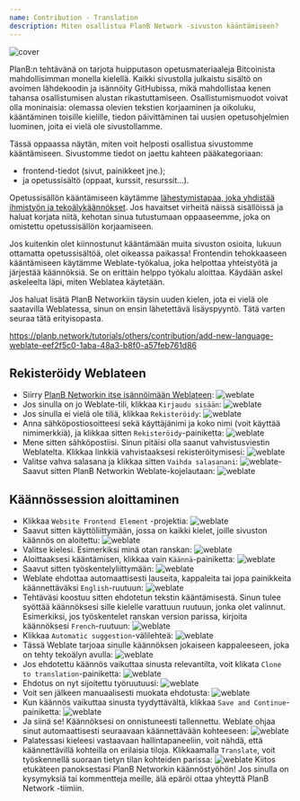 ```yaml
---
name: Contribution - Translation
description: Miten osallistua PlanB Network -sivuston kääntämiseen?
---
```

![cover](assets/cover.webp)

PlanB:n tehtävänä on tarjota huipputason opetusmateriaaleja Bitcoinista mahdollisimman monella kielellä. Kaikki sivustolla julkaistu sisältö on avoimen lähdekoodin ja isännöity GitHubissa, mikä mahdollistaa kenen tahansa osallistumisen alustan rikastuttamiseen. Osallistumismuodot voivat olla moninaisia: olemassa olevien tekstien korjaaminen ja oikoluku, kääntäminen toisille kielille, tiedon päivittäminen tai uusien opetusohjelmien luominen, joita ei vielä ole sivustollamme.

Tässä oppaassa näytän, miten voit helposti osallistua sivustomme kääntämiseen. Sivustomme tiedot on jaettu kahteen pääkategoriaan:
- frontend-tiedot (sivut, painikkeet jne.);
- ja opetussisältö (oppaat, kurssit, resurssit...).

Opetussisällön kääntämiseen käytämme [lähestymistapaa, joka yhdistää ihmistyön ja tekoälykäännökset](https://github.com/Asi0Flammeus/LLM-Translator). Jos havaitset virheitä näissä sisällöissä ja haluat korjata niitä, kehotan sinua tutustumaan oppaaseemme, joka on omistettu opetussisällön korjaamiseen.

Jos kuitenkin olet kiinnostunut kääntämään muita sivuston osioita, lukuun ottamatta opetussisältöä, olet oikeassa paikassa! Frontendin tehokkaaseen kääntämiseen käytämme Weblate-työkalua, joka helpottaa yhteistyötä ja järjestää käännöksiä. Se on erittäin helppo työkalu aloittaa. Käydään askel askeleelta läpi, miten Weblatea käytetään.

Jos haluat lisätä PlanB Networkiin täysin uuden kielen, jota ei vielä ole saatavilla Weblatessa, sinun on ensin lähetettävä lisäyspyyntö. Tätä varten seuraa tätä erityisopasta.

https://planb.network/tutorials/others/contribution/add-new-language-weblate-eef2f5c0-1aba-48a3-b8f0-a57feb761d86



## Rekisteröidy Weblateen

- Siirry [PlanB Networkin itse isännöimään Weblateen](https://weblate.planb.network/):
![weblate](assets/01.webp)
- Jos sinulla on jo Weblate-tili, klikkaa `Kirjaudu sisään`:
![weblate](assets/02.webp)
- Jos sinulla ei vielä ole tiliä, klikkaa `Rekisteröidy`:
![weblate](assets/03.webp)
- Anna sähköpostiosoitteesi sekä käyttäjänimi ja koko nimi (voit käyttää nimimerkkiä), ja klikkaa sitten `Rekisteröidy`-painiketta:
![weblate](assets/04.webp)
- Mene sitten sähköpostiisi. Sinun pitäisi olla saanut vahvistusviestin Weblatelta. Klikkaa linkkiä vahvistaaksesi rekisteröitymisesi:
![weblate](assets/05.webp)
- Valitse vahva salasana ja klikkaa sitten `Vaihda salasanani`:
![weblate](assets/06.webp)- Saavut sitten PlanB Networkin Weblate-kojelautaan: 
![weblate](assets/07.webp)

## Käännössession aloittaminen

- Klikkaa `Website Frontend Element` -projektia:
![weblate](assets/08.webp)
- Saavut sitten käyttöliittymään, jossa on kaikki kielet, joille sivuston käännös on aloitettu:
![weblate](assets/09.webp)
- Valitse kielesi. Esimerkiksi minä otan ranskan:
![weblate](assets/10.webp)
- Aloittaaksesi kääntämisen, klikkaa vain `Käännä`-painiketta:
![weblate](assets/11.webp)
- Saavut sitten työskentelyliittymään:
![weblate](assets/12.webp)
- Weblate ehdottaa automaattisesti lauseita, kappaleita tai jopa painikkeita käännettäväksi `English`-ruutuun: ![weblate](assets/13.webp)
- Tehtäväsi koostuu sitten ehdotetun tekstin kääntämisestä. Sinun tulee syöttää käännöksesi sille kielelle varattuun ruutuun, jonka olet valinnut. Esimerkiksi, jos työskentelet ranskan version parissa, kirjoita käännöksesi `French`-ruutuun: ![weblate](assets/14.webp)
- Klikkaa `Automatic suggestion`-välilehteä: ![weblate](assets/15.webp)
- Tässä Weblate tarjoaa sinulle käännöksen jokaiseen kappaleeseen, joka on tehty tekoälyn avulla: ![weblate](assets/16.webp)
- Jos ehdotettu käännös vaikuttaa sinusta relevantilta, voit klikata `Clone to translation`-painiketta: ![weblate](assets/17.webp)
- Ehdotus on nyt sijoitettu työruutuusi: ![weblate](assets/18.webp)
- Voit sen jälkeen manuaalisesti muokata ehdotusta: ![weblate](assets/19.webp)
- Kun käännös vaikuttaa sinusta tyydyttävältä, klikkaa `Save and Continue`-painiketta: ![weblate](assets/20.webp)
- Ja siinä se! Käännöksesi on onnistuneesti tallennettu. Weblate ohjaa sinut automaattisesti seuraavaan käännettävään kohteeseen: ![weblate](assets/21.webp)
- Palatessasi kieleesi vastaavaan hallintapaneeliin, voit nähdä, että käännettävillä kohteilla on erilaisia tiloja. Klikkaamalla `Translate`, voit työskennellä suoraan tietyn tilan kohteiden parissa: ![weblate](assets/22.webp)
Kiitos etukäteen panoksestasi PlanB Networkin käännöstyöhön! Jos sinulla on kysymyksiä tai kommentteja meille, älä epäröi ottaa yhteyttä PlanB Network -tiimiin.